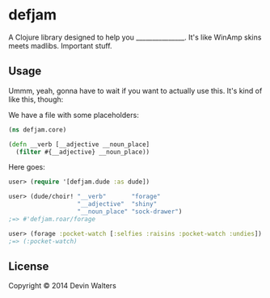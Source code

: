 # defjam

A Clojure library designed to help you _______________. It's like
WinAmp skins meets madlibs. Important stuff.

## Usage

Ummm, yeah, gonna have to wait if you want to actually use this. It's
kind of like this, though:

We have a file with some placeholders:
```clojure
(ns defjam.core)

(defn __verb [__adjective __noun_place]
  (filter #{__adjective} __noun_place))
```

Here goes:
```clojure
user> (require '[defjam.dude :as dude])

user> (dude/choir! "__verb"       "forage"
                   "__adjective"  "shiny"
                   "__noun_place" "sock-drawer")
;=> #'defjam.roar/forage

user> (forage :pocket-watch [:selfies :raisins :pocket-watch :undies])
;=> (:pocket-watch)
```

## License

Copyright © 2014 Devin Walters
